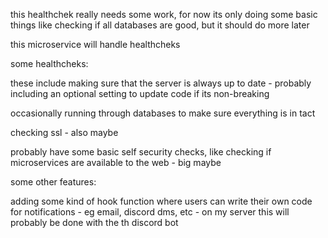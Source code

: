 this healthchek really needs some work, for now its only doing some basic things like checking if all databases are good, but it should do more later

this microservice will handle healthcheks


some healthcheks:

these include making sure that the server is always up to date
    - probably including an optional setting to update code if its non-breaking


occasionally running through databases to make sure everything is in tact


checking ssl
    - also maybe


probably have some basic self security checks, like checking if microservices are available to the web
    - big maybe



some other features:


adding some kind of hook function where users can write their own code for notifications
    - eg email, discord dms, etc
    - on my server this will probably be done with the th discord bot

